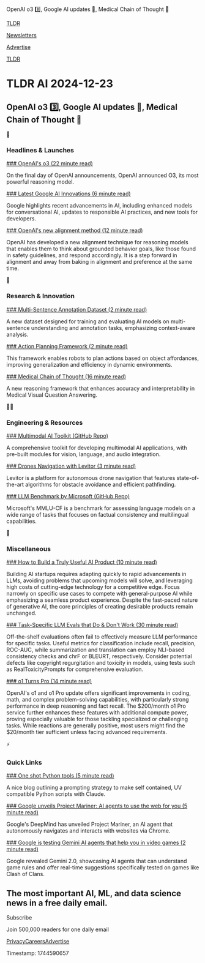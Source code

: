 OpenAI o3 3️⃣, Google AI updates 🤖, Medical Chain of Thought 🏥

[TLDR](/)

[Newsletters](/newsletters)

[Advertise](https://advertise.tldr.tech/)

[TLDR](/)

# TLDR AI 2024-12-23

## OpenAI o3 3️⃣, Google AI updates 🤖, Medical Chain of Thought 🏥

🚀

### Headlines & Launches

[### OpenAI's o3 (22 minute read)](https://www.youtube.com/watch?v=SKBG1sqdyIU&amp;utm_source=tldrai)

On the final day of OpenAI announcements, OpenAI announced O3, its most powerful reasoning model.

[### Latest Google AI Innovations (6 minute read)](https://blog.google/technology/ai/google-ai-updates-december-2024/?utm_source=tldrai)

Google highlights recent advancements in AI, including enhanced models for conversational AI, updates to responsible AI practices, and new tools for developers.

[### OpenAI's new alignment method (12 minute read)](https://openai.com/index/deliberative-alignment/?utm_source=tldrai)

OpenAI has developed a new alignment technique for reasoning models that enables them to think about grounded behavior goals, like those found in safety guidelines, and respond accordingly. It is a step forward in alignment and away from baking in alignment and preference at the same time.

🧠

### Research & Innovation

[### Multi-Sentence Annotation Dataset (2 minute read)](https://zzzbbbzzz.github.io/MulSen_AD/index.html?utm_source=tldrai)

A new dataset designed for training and evaluating AI models on multi-sentence understanding and annotation tasks, emphasizing context-aware analysis.

[### Action Planning Framework (2 minute read)](https://kakituken.github.io/affordance-any.github.io/?utm_source=tldrai)

This framework enables robots to plan actions based on object affordances, improving generalization and efficiency in dynamic environments.

[### Medical Chain of Thought (16 minute read)](https://arxiv.org/abs/2412.13736v1?utm_source=tldrai)

A new reasoning framework that enhances accuracy and interpretability in Medical Visual Question Answering.

👨‍💻

### Engineering & Resources

[### Multimodal AI Toolkit (GitHub Repo)](https://github.com/taco-group/openemma?utm_source=tldrai)

A comprehensive toolkit for developing multimodal AI applications, with pre-built modules for vision, language, and audio integration.

[### Drones Navigation with Levitor (3 minute read)](https://ppetrichor.github.io/levitor.github.io/?utm_source=tldrai)

Levitor is a platform for autonomous drone navigation that features state-of-the-art algorithms for obstacle avoidance and efficient pathfinding.

[### LLM Benchmark by Microsoft (GitHub Repo)](https://github.com/microsoft/mmlu-cf?utm_source=tldrai)

Microsoft's MMLU-CF is a benchmark for assessing language models on a wide range of tasks that focuses on factual consistency and multilingual capabilities.

🎁

### Miscellaneous

[### How to Build a Truly Useful AI Product (10 minute read)](https://every.to/thesis/how-to-build-a-truly-useful-ai-product?utm_source=tldrai)

Building AI startups requires adapting quickly to rapid advancements in LLMs, avoiding problems that upcoming models will solve, and leveraging high costs of cutting-edge technology for a competitive edge. Focus narrowly on specific use cases to compete with general-purpose AI while emphasizing a seamless product experience. Despite the fast-paced nature of generative AI, the core principles of creating desirable products remain unchanged.

[### Task-Specific LLM Evals that Do & Don't Work (30 minute read)](https://eugeneyan.com/writing/evals/?utm_source=tldrai)

Off-the-shelf evaluations often fail to effectively measure LLM performance for specific tasks. Useful metrics for classification include recall, precision, ROC-AUC, while summarization and translation can employ NLI-based consistency checks and chrF or BLEURT, respectively. Consider potential defects like copyright regurgitation and toxicity in models, using tests such as RealToxicityPrompts for comprehensive evaluation.

[### o1 Turns Pro (14 minute read)](https://thezvi.substack.com/p/o1-turns-pro?utm_source=tldrai)

OpenAI's o1 and o1 Pro update offers significant improvements in coding, math, and complex problem-solving capabilities, with particularly strong performance in deep reasoning and fact recall. The $200/month o1 Pro service further enhances these features with additional compute power, proving especially valuable for those tackling specialized or challenging tasks. While reactions are generally positive, most users might find the $20/month tier sufficient unless facing advanced requirements.

⚡️

### Quick Links

[### One shot Python tools (5 minute read)](https://simonwillison.net/2024/Dec/19/one-shot-python-tools/?utm_source=tldrai)

A nice blog outlining a prompting strategy to make self contained, UV compatible Python scripts with Claude.

[### Google unveils Project Mariner: AI agents to use the web for you (5 minute read)](https://techcrunch.com/2024/12/11/google-unveils-project-mariner-ai-agents-to-use-the-web-for-you/?utm_source=tldrai)

Google's DeepMind has unveiled Project Mariner, an AI agent that autonomously navigates and interacts with websites via Chrome.

[### Google is testing Gemini AI agents that help you in video games (2 minute read)](https://www.theverge.com/2024/12/11/24318530/google-gemini-2-0-understand-rules-video-games-genie?utm_source=tldrai)

Google revealed Gemini 2.0, showcasing AI agents that can understand game rules and offer real-time suggestions specifically tested on games like Clash of Clans.

## The most important AI, ML, and data science news in a free daily email.

Subscribe

Join 500,000 readers for one daily email

[Privacy](/privacy)[Careers](https://jobs.ashbyhq.com/tldr.tech)[Advertise](/ai/advertise)

Timestamp: 1744590657